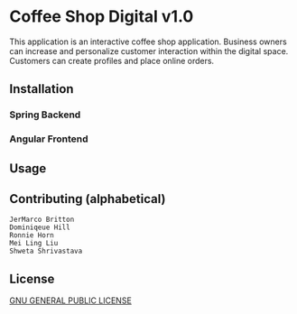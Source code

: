 # Coffee Shop Digital v1.0
This application is an interactive coffee shop application.
Business owners can increase and personalize customer interaction within the digital space.
Customers can create profiles and place online orders.

## Installation
### Spring Backend
### Angular Frontend

## Usage

## Contributing (alphabetical)
    JerMarco Britton
    Dominiqeue Hill
    Ronnie Horn
    Mei Ling Liu
    Shweta Shrivastava

## License
[GNU GENERAL PUBLIC LICENSE](COPYING)